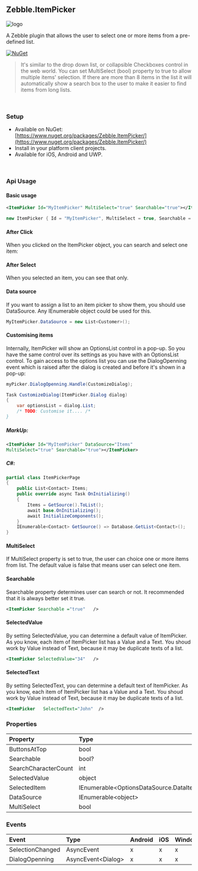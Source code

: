 [logo]: https://raw.githubusercontent.com/Geeksltd/Zebble.ItemPicker/master/Shared/NuGet/Icon.png "Zebble.ItemPicker"


## Zebble.ItemPicker

![logo]

A Zebble plugin that allows the user to select one or more items from a pre-defined list.


[![NuGet](https://img.shields.io/nuget/v/Zebble.ItemPicker.svg?label=NuGet)](https://www.nuget.org/packages/Zebble.ItemPicker/)

> It's similar to the drop down list, or collapsible Checkboxes control in the web world. You can set MultiSelect (bool) property to true to allow multiple items' selection.
If there are more than 8 items in the list it will automatically show a search box to the user to make it easier to find items from long lists.

<br>


### Setup
* Available on NuGet: [https://www.nuget.org/packages/Zebble.ItemPicker/](https://www.nuget.org/packages/Zebble.ItemPicker/)
* Install in your platform client projects.
* Available for iOS, Android and UWP.
<br>


### Api Usage

#### Basic usage

```xml
<ItemPicker Id="MyItemPicker" MultiSelect="true" Searchable="true"></ItemPicker>
```
```csharp
new ItemPicker { Id = "MyItemPicker", MultiSelect = true, Searchable = true };
```
#### After Click

When you clicked on the ItemPicker object, you can search and select one item:

#### After Select
When you selected an item, you can see that only.

#### Data source
If you want to assign a list to an item picker to show them, you should use DataSource. Any IEnumerable object could be used for this.
```csharp
MyItemPicker.DataSource = new List<Customer>();
```
#### Customising items
Internally, ItemPicker will show an OptionsList control in a pop-up. So you have the same control over its settings as you have with an OptionsList control. To gain access to the options list you can use the DialogOpenning event which is raised after the dialog is created and before it's shown in a pop-up:
```csharp
myPicker.DialogOpenning.Handle(CustomizeDialog);

Task CustomizeDialog(ItemPicker.Dialog dialog)
{
    var optionsList = dialog.List;
    /* TODO: Customise it.... /* 
}
```
##### MarkUp:
```xml
<ItemPicker Id="MyItemPicker" DataSource="Items"
MultiSelect="true" Searchable="true"></ItemPicker>
```
##### C#:
```csharp
partial class ItemPickerPage
{
    public List<Contact> Items;
    public override async Task OnInitializing()
    {
        Items = GetSource().ToList();
        await base.OnInitializing();
        await InitializeComponents();            
    }
    IEnumerable<Contact> GetSource() => Database.GetList<Contact>();
}
```

#### MultiSelect
If MultiSelect property is set to true, the user can choice one or more items from list. The default value is false that means user can select one item.

#### Searchable
Searchable property determines user can search or not.  It recommended that it is always better set it true.
```xml
<ItemPicker Searchable ="true"   />
```
#### SelectedValue
By setting SelectedValue, you can determine a default value of ItemPicker. As you know, each item of ItemPicker list has a Value and a Text. You shoud work by Value instead of Text, because it may be duplicate texts of a list.
```xml
<ItemPicker SelectedValue="34"   />
```
#### SelectedText
By setting SelectedText, you can determine a default text of ItemPicker. As you know, each item of ItemPicker list has a Value and a Text. You shoud work by Value instead of Text, because it may be duplicate texts of a list.
```xml
<ItemPicker   SelectedText="John"  />
```


### Properties
| Property     | Type         | Android | iOS | Windows |
| :----------- | :----------- | :------ | :-- | :------ |
| ButtonsAtTop            | bool           | x       | x   | x       |
| Searchable            | bool?           | x       | x   | x       |
| SearchCharacterCount            | int           | x       | x   | x       |
| SelectedValue            | object           | x       | x   | x       |
| SelectedItem            | IEnumerable<OptionsDataSource.DataItem&gt;           | x       | x   | x       |
| DataSource            | IEnumerable<object&gt;           | x       | x   | x       |
| MultiSelect            | bool           | x       | x   | x       |

### Events
| Event             | Type                                          | Android | iOS | Windows |
| :-----------      | :-----------                                  | :------ | :-- | :------ |
| SelectionChanged               | AsyncEvent    | x       | x   | x       |
| DialogOpenning              | AsyncEvent<Dialog&gt;    | x       | x   | x       |
